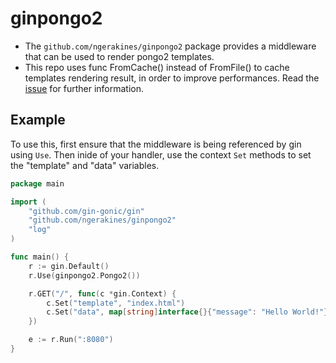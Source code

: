 # ginpongo2

* The `github.com/ngerakines/ginpongo2` package provides a middleware that can be used to render pongo2 templates.
* This repo uses func FromCache() instead of FromFile() to cache templates rendering result, in order to improve performances. Read the [issue](https://github.com/flosch/pongo2/issues/45) for further information.

## Example

To use this, first ensure that the middleware is being referenced by gin using `Use`. Then inide of your handler, use the context `Set` methods to set the "template" and "data" variables.

```go
package main

import (
	"github.com/gin-gonic/gin"
	"github.com/ngerakines/ginpongo2"
	"log"
)

func main() {
	r := gin.Default()
	r.Use(ginpongo2.Pongo2())

	r.GET("/", func(c *gin.Context) {
		c.Set("template", "index.html")
		c.Set("data", map[string]interface{}{"message": "Hello World!"})
	})

	e := r.Run(":8080")
}

```
